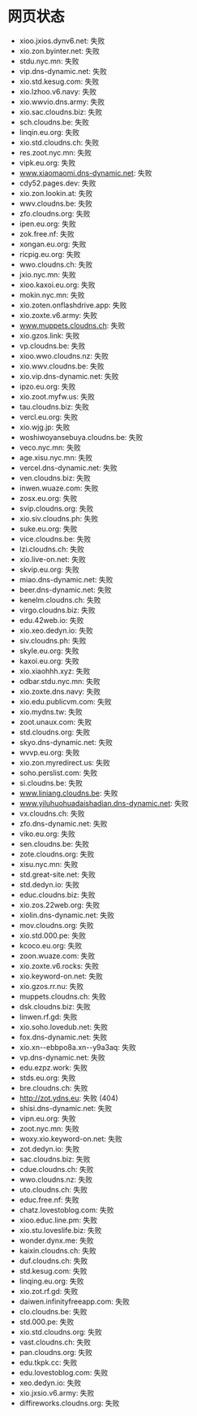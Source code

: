 # 网页状态
- xioo.jxios.dynv6.net: 失败
- xio.zon.byinter.net: 失败
- stdu.nyc.mn: 失败
- vip.dns-dynamic.net: 失败
- xio.std.kesug.com: 失败
- xio.lzhoo.v6.navy: 失败
- xio.wwvio.dns.army: 失败
- xio.sac.cloudns.biz: 失败
- sch.cloudns.be: 失败
- linqin.eu.org: 失败
- xio.std.cloudns.ch: 失败
- res.zoot.nyc.mn: 失败
- vipk.eu.org: 失败
- www.xiaomaomi.dns-dynamic.net: 失败
- cdy52.pages.dev: 失败
- xio.zon.lookin.at: 失败
- wwv.cloudns.be: 失败
- zfo.cloudns.org: 失败
- ipen.eu.org: 失败
- zok.free.nf: 失败
- xongan.eu.org: 失败
- ricpig.eu.org: 失败
- wwo.cloudns.ch: 失败
- jxio.nyc.mn: 失败
- xioo.kaxoi.eu.org: 失败
- mokin.nyc.mn: 失败
- xio.zoten.onflashdrive.app: 失败
- xio.zoxte.v6.army: 失败
- www.muppets.cloudns.ch: 失败
- xio.gzos.link: 失败
- vp.cloudns.be: 失败
- xioo.wwo.cloudns.nz: 失败
- xio.wwv.cloudns.be: 失败
- xio.vip.dns-dynamic.net: 失败
- ipzo.eu.org: 失败
- xio.zoot.myfw.us: 失败
- tau.cloudns.biz: 失败
- vercl.eu.org: 失败
- xio.wjg.jp: 失败
- woshiwoyansebuya.cloudns.be: 失败
- veco.nyc.mn: 失败
- age.xisu.nyc.mn: 失败
- vercel.dns-dynamic.net: 失败
- ven.cloudns.biz: 失败
- inwen.wuaze.com: 失败
- zosx.eu.org: 失败
- svip.cloudns.org: 失败
- xio.siv.cloudns.ph: 失败
- suke.eu.org: 失败
- vice.cloudns.be: 失败
- lzi.cloudns.ch: 失败
- xio.live-on.net: 失败
- skvip.eu.org: 失败
- miao.dns-dynamic.net: 失败
- beer.dns-dynamic.net: 失败
- kenelm.cloudns.ch: 失败
- virgo.cloudns.biz: 失败
- edu.42web.io: 失败
- xio.xeo.dedyn.io: 失败
- siv.cloudns.ph: 失败
- skyle.eu.org: 失败
- kaxoi.eu.org: 失败
- xio.xiaohhh.xyz: 失败
- odbar.stdu.nyc.mn: 失败
- xio.zoxte.dns.navy: 失败
- xio.edu.publicvm.com: 失败
- xio.mydns.tw: 失败
- zoot.unaux.com: 失败
- std.cloudns.org: 失败
- skyo.dns-dynamic.net: 失败
- wvvp.eu.org: 失败
- xio.zon.myredirect.us: 失败
- soho.perslist.com: 失败
- si.cloudns.be: 失败
- www.liniang.cloudns.be: 失败
- www.yiluhuohuadaishadian.dns-dynamic.net: 失败
- vx.cloudns.ch: 失败
- zfo.dns-dynamic.net: 失败
- viko.eu.org: 失败
- sen.cloudns.be: 失败
- zote.cloudns.org: 失败
- xisu.nyc.mn: 失败
- std.great-site.net: 失败
- std.dedyn.io: 失败
- educ.cloudns.biz: 失败
- xio.zos.22web.org: 失败
- xiolin.dns-dynamic.net: 失败
- mov.cloudns.org: 失败
- xio.std.000.pe: 失败
- kcoco.eu.org: 失败
- zoon.wuaze.com: 失败
- xio.zoxte.v6.rocks: 失败
- xio.keyword-on.net: 失败
- xio.gzos.rr.nu: 失败
- muppets.cloudns.ch: 失败
- dsk.cloudns.biz: 失败
- linwen.rf.gd: 失败
- xio.soho.lovedub.net: 失败
- fox.dns-dynamic.net: 失败
- xio.xn--ebbpo8a.xn--y9a3aq: 失败
- vp.dns-dynamic.net: 失败
- edu.ezpz.work: 失败
- stds.eu.org: 失败
- bre.cloudns.ch: 失败
- http://zot.ydns.eu: 失败 (404)
- shisi.dns-dynamic.net: 失败
- vipn.eu.org: 失败
- zoot.nyc.mn: 失败
- woxy.xio.keyword-on.net: 失败
- zot.dedyn.io: 失败
- sac.cloudns.biz: 失败
- cdue.cloudns.ch: 失败
- wwo.cloudns.nz: 失败
- uto.cloudns.ch: 失败
- educ.free.nf: 失败
- chatz.lovestoblog.com: 失败
- xioo.educ.line.pm: 失败
- xio.stu.loveslife.biz: 失败
- wonder.dynx.me: 失败
- kaixin.cloudns.ch: 失败
- duf.cloudns.ch: 失败
- std.kesug.com: 失败
- linqing.eu.org: 失败
- xio.zot.rf.gd: 失败
- daiwen.infinityfreeapp.com: 失败
- clo.cloudns.be: 失败
- std.000.pe: 失败
- xio.std.cloudns.org: 失败
- vast.cloudns.ch: 失败
- pan.cloudns.org: 失败
- edu.tkpk.cc: 失败
- edu.lovestoblog.com: 失败
- xeo.dedyn.io: 失败
- xio.jxsio.v6.army: 失败
- diffireworks.cloudns.org: 失败
